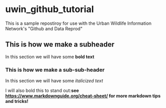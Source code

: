 # uwin_github_tutorial

This is a sample repostiroy for use with the Urban Wildlife Information Network's "Github and Data Reprod"

## This is how we make a subheader

In this section we will have some **bold text**

### This is how we make a sub-sub-header

In this section we will have some *italicized text*

I will also bold this to stand out:**see https://www.markdownguide.org/cheat-sheet/ for more markdown tips and tricks!**
